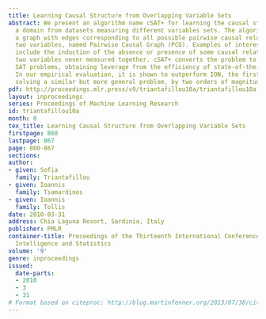 ```yaml
---
title: Learning Causal Structure from Overlapping Variable Sets
abstract: We present an algorithm name cSAT+ for learning the causal structure in
  a domain from datasets measuring different variables sets. The algorithm outputs
  a graph with edges corresponding to all possible pairwise causal relations between
  two variables, named Pairwise Causal Graph (PCG). Examples of interesting inferences
  include the induction of the absence or presence of some causal relation between
  two variables never measured together. cSAT+ converts the problem to a series of
  SAT problems, obtaining leverage from the efficiency of state-of-the-art solvers.
  In our empirical evaluation, it is shown to outperform ION, the first algorithm
  solving a similar but more general problem, by two orders of magnitude.
pdf: http://proceedings.mlr.press/v9/triantafillou10a/triantafillou10a.pdf
layout: inproceedings
series: Proceedings of Machine Learning Research
id: triantafillou10a
month: 0
tex_title: Learning Causal Structure from Overlapping Variable Sets
firstpage: 860
lastpage: 867
page: 860-867
sections: 
author:
- given: Sofia
  family: Triantafillou
- given: Ioannis
  family: Tsamardinos
- given: Ioannis
  family: Tollis
date: 2010-03-31
address: Chia Laguna Resort, Sardinia, Italy
publisher: PMLR
container-title: Proceedings of the Thirteenth International Conference on Artificial
  Intelligence and Statistics
volume: '9'
genre: inproceedings
issued:
  date-parts:
  - 2010
  - 3
  - 31
# Format based on citeproc: http://blog.martinfenner.org/2013/07/30/citeproc-yaml-for-bibliographies/
---
```

